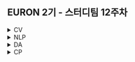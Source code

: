 ## EURON 2기 - 스터디팀 12주차
<details>
<summary>CV</summary>
<div markdown="1">       

<br />
  
| 주차 | 내용             | 발표자                               | 발표자료 |
| ---- | ---------------- | ------------------------------------ | -------- |
| 12   | cs231n 12주차 | 최예은, 하수민       | [📚]()    |
  
<br />


## **Assignment**

### **📍 12주차 예습과제 (~6/13)**

1️⃣ CS231N 12강을 수강하고, 요약 및 정리한 내용을 깃허브에 업로드

2️⃣ (선택) 질문 사항이나 공유하고 싶은 내용 `Ewha-Euron/2022-1-Euron-CV` issue에 추가

**예습과제 제출 방법**

> 해당 파일을 master branch에 업로드하신 후 해당 master branch에서 pull request 를 진행해주세요.
> 

### **📍 11주차 복습과제 (~6/13)**

- [https://cs231n.github.io/assignments2021/assignment3/](https://cs231n.github.io/assignments2021/assignment3/)의 `Q3: Network Visualization: Saliency Maps, Class Visualization, and Fooling Images (15 points)` 을 완료해주세요.
    
    1️⃣ `Network_Visualization.ipynb` 을 완료하신 후, `.py` 파일로 변환해서 제출해주세요. (모든 cell을 하나의 py 파일에 합쳐주세요)
    
    - 파일명: `network_visualization.py`

**복습과제 제출 방법**

> 해당 파일을 Week_12 branch에 업로드하신 후 해당 Week_12 branch에서 pull request 를 진행해주세요.
> 

## **Due**

- 12주차 예습과제
    - **6월 13일**까지 제출합니다.
- 11주차 복습과제
    - **6월 13일**까지 제출합니다.


  
</div>
</details>

<details>
<summary>NLP</summary>
<div markdown="1">       


| 주차 | 내용             | 발표자                               | 발표자료 |
| ---- | ---------------- | ------------------------------------ | -------- |
| 12    | cs224n 12주차     | 조서영, 김소민          | [📚]()    |

## Assignment
  
### 📍 예습과제(~5/23)
  
1️⃣ CS224N **11강** 을 수강하고, 요약 및 정리한 내용을 깃허브에 업로드

2️⃣ (선택) 질문 사항이나 공유하고 싶은 내용 깃허브 issue에 추가
- 과제 제출 방법
    - 레포: (origin) Ewha-Euron/2022-1-Euron-NLP
    - issue 추가
        - 제목: [12주차] 질문 있습니다/~ 내용 공유합니다.
        - label:
            - 강의 내용 중 이해가 잘 되지 않는 부분 `question`
            - 강의에는 없지만 추가로 궁금한 사항 `question`
            - 강의에는 없지만 추가로 공유하고 싶은 내용 `share`

### 예습과제 제출 방법
  
> 해당 파일을 `master` branch에 업로드하신 후 해당 `master`  branch에서  `pull request` 를 진행해주세요.
  
- 과제 제출 방법
    - 레포: (origin) username/2022-1-Euron-Study-Assignments
    - 브랜치: `master`
    - 해당 주차 브랜치에 과제 업로드하고 Pull Request, 이때 label은 `예습과제`
  
### 📍 복습과제(~5/23)

1️⃣  이번 주차에는 NLP에서 중요한 주제인 **Attention**에 대해 더욱 깊게 알아보고, 이해하는 시간을 가집니다. 아래 **논문의 1, 2, 3, 4절**을 읽고, 자신만의 방식대로 요약해서 요약문을 제출해 주세요. :) (html, ipynb, pdf 파일 가능) 저번 주차 과제에 있었던 [개념 복습](https://wikidocs.net/22893)을 적극 활용하셔도 좋습니다.
  
  - [Attention Is All You Need](https://arxiv.org/abs/1706.03762)
  - [참고 자료: Why is Attention?](https://medium.com/syncedreview/a-brief-overview-of-attention-mechanism-13c578ba9129)
  - [참고 자료: Attention is all you need: understanding with example](https://medium.com/data-science-in-your-pocket/attention-is-all-you-need-understanding-with-example-c8d074c37767)
  
### 복습과제 제출 방법
  
> 해당 파일을 `Week_12` branch에 업로드하신 후 해당 `Week_12`  branch에서  `pull request` 를 진행해주세요.
  
- 과제 제출 방법
    - 레포: (origin) username/2022-1-Euron-Study-Assignments
    - 브랜치: `Week_12`
    - 해당 주차 브랜치에 과제 업로드하고 Pull Request, 이때 label은 `NLP` , `복습과제`
  

## Due
  
📍 **5월 23일**까지 제출합니다.   

</div>
</details>



<details>
<summary>DA</summary>
<div markdown="1">       

<br />  
  
| 주차 | 내용         | 발표자                       | 발표자료 |
| ---- | ------------ | ---------------------------- | -------- |
| 12    | 8장 텍스트 분석 (1) |오연재, 김예진, 박보영  | [📚](https://github.com/Ewha-Euron/2022-1-Euron-DA/blob/master/DA_week12.pdf)    |


## **Assignment**

### **📍 예습과제 (~5/23)**

👀 파이썬 머신러닝 완벽 가이드 8장 **chpater 01~06** 파트를 공부한 내용을 정리하여 ipynb, pdf 파일 형식으로 제출해주세요.
  
  
**예습과제 제출 방법**

> 해당 파일을 `master` branch에 업로드하신 후 해당 `master` branch에서 pull request 를 진행해주세요.
>
  
- 과제 제출 방법
    - 레포: (origin) username/2022-1-Euron-Study-Assignments
    - 브랜치: `master`
    - 해당 주차 브랜치에 과제 업로드하고 Pull Request, 이때 label은 `DA` , `예습과제`
  
  
  
  
  
### **📍 복습과제 (~5/23)**
  
👀 11주차 군집화 필사 내용에 대한 복습과제 입니다. 아래의 4개 노트북 중 2개를 선택하여 필사를 진행해주세요. 
  
  
  1️⃣ [Mall Customer Segmentation Data](https://www.kaggle.com/code/jaykumar1607/customer-segmentation-modelling-visuals) 
    
  * key point : k-menas clustering , Silhouette analysis, AgglomerativeClustering , DBSCAN 
  
  2️⃣ [H&M recommendation_1](https://www.kaggle.com/code/lichtlab/h-m-data-deep-dive-chap-1-understand-article/notebook) 
    
  * key point : 계절별 판매 경향을 기준으로 제품 군집화, GMM clustering 
  
  3️⃣ [H&M recommendation_2](https://www.kaggle.com/code/negoto/h-m-sales-period-of-fashion-items-with-k-means#K-means-Clustering-by-Monthly-Sales) 
    
  * key point :  월별 매출을 기준으로 제품 군집화 , K-means clustering 
  
  4️⃣ [위스콘신 유방암 데이터](https://www.kaggle.com/code/bhuvanchennoju/women-and-cancer-analysis-and-detection) 
    
  * key point : dbscan 의 noise point 를 통해 outlier 제거, 차원축소 UMAP 시각화 
  
  
  
  
**복습과제 제출 방법**

> 해당 파일을 Assignment 레포지토리 `Week_12` branch에 업로드하신 후 해당 `Week_12` branch에서 pull request를 진행해주세요.
> 


  
### Due 

  
* Review
  - **5월 23일**까지 제출합니다.
  

</div>
</details>




<details>
<summary>CP</summary>
<div markdown="1">       

<br />  
  
| 주차 | 내용         | 발표자                       | 발표자료 |
| ---- | ------------ | ---------------------------- | -------- |
| 12    | ㅇ |ㅇ | [📚]()    |


